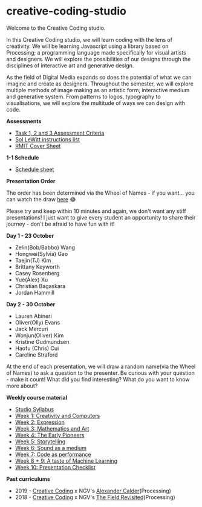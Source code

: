 # creative-coding-studio
Welcome to the Creative Coding studio.

In this Creative Coding studio, we will learn coding with the lens of creativity. We will be learning Javascript using a library based on Processing; a programming language made specifically for visual artists and designers. We will explore the possibilities of our designs through the disciplines of interactive art and generative design. 

As the field of Digital Media expands so does the potential of what we can imagine and create as designers. Throughout the semester, we will explore multiple methods of image making as an artistic form, interactive medium and generative system. From patterns to logos, typography to visualisations, we will explore the multitude of ways we can design with code.

**Assessments**
  - [Task 1, 2 and 3 Assessment Criteria](https://github.com/melaniehuang/creative-coding-studio/blob/master/course-files/2020-assessment-criteria.pdf)
  - [Sol LeWitt instructions list](https://github.com/melaniehuang/creative-coding-studio/blob/master/course-files/lewitt-instructions.pdf)
  - [RMIT Cover Sheet](https://drive.google.com/file/d/13qbtaMWS2pIIBU2WIVGuGn2D2O1MoOap/view?usp=sharing)
  
**1-1 Schedule**
  - [Schedule sheet](https://docs.google.com/spreadsheets/d/1jBFTvYcMNeGUyoPuFVU3g5cbonb0MAVqky0fK5KJjj8/edit?usp=sharing)
 
**Presentation Order**

The order has been determined via the Wheel of Names - if you want... you can watch the draw [here](https://drive.google.com/file/d/1tL8gl7y7-ZRPLVejonwtVVfLMF0xu3tP/view?usp=sharing) 😂

Please try and keep within 10 minutes and again, we don't want any stiff presentations! I just want to give every student an opportunity to share their journey - don't be afraid to have fun with it!

**Day 1 - 23 October**
- Zelin(Bob/Babbo) Wang
- Hongwei(Sylvia) Gao
- Taejin(TJ) Kim
- Brittany Keyworth
- Casey Rosenberg
- Yue(Alex) Xu
- Christian Bagaskara
- Jordan Hammill

**Day 2 - 30 October**
- Lauren Abineri
- Oliver(Olly) Evans
- Jack Mercuri
- Wonjun(Oliver) Kim
- Kristine Gudmundsen
- Haofu (Chris) Cui
- Caroline Straford

At the end of each presentation, we will draw a random name(via the Wheel of Names) to ask a question to the presenter. Be curious with your question - make it count! What did you find interesting? What do you want to know more about?

**Weekly course material**
  - [Studio Syllabus](https://github.com/melaniehuang/creative-coding-studio/blob/master/course-files/2020-studio-summary.pdf)
  - [Week 1: Creativity and Computers](https://github.com/melaniehuang/creative-coding-studio/blob/master/course-material/week-01.md)
  - [Week 2: Expression](https://github.com/melaniehuang/creative-coding-studio/blob/master/course-material/week-02.md)
  - [Week 3: Mathematics and Art](https://github.com/melaniehuang/creative-coding-studio/blob/master/course-material/week-03.md)
  - [Week 4: The Early Pioneers](https://github.com/melaniehuang/creative-coding-studio/blob/master/course-material/week-04.md)
  - [Week 5: Storytelling](https://github.com/melaniehuang/creative-coding-studio/blob/master/course-material/week-05.md)
  - [Week 6: Sound as a medium](https://github.com/melaniehuang/creative-coding-studio/blob/master/course-material/week-06.md)
  - [Week 7: Code as performance](https://github.com/melaniehuang/creative-coding-studio/blob/master/course-material/week-07.md)
  - [Week 8 + 9: A taste of Machine Learning](https://github.com/melaniehuang/creative-coding-studio/blob/master/course-material/week-08.md)
 - [Week 10: Presentation Checklist](https://github.com/melaniehuang/creative-coding-studio/blob/master/course-material/week-10.md)


**Past curriculums**
  - 2019 - [Creative Coding](https://github.com/melaniehuang/creative-coding-studio/blob/master/2019) x NGV's [Alexander Calder](https://www.ngv.vic.gov.au/exhibition/alexander-calder/)(Processing)
  - 2018 - [Creative Coding](https://github.com/melaniehuang/creative-coding-studio/blob/master/2018) x NGV's [The Field Revisited](https://www.ngv.vic.gov.au/exhibition/the-field-revisited/)(Processing)